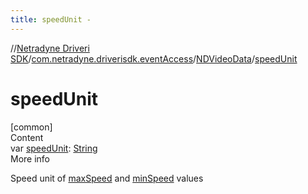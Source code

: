 ```yaml
---
title: speedUnit -
---
```

//[Netradyne Driveri SDK](../../index.md)/[com.netradyne.driverisdk.eventAccess](../index.md)/[NDVideoData](index.md)/[speedUnit](speed-unit.md)



# speedUnit  
[common]  
Content  
var [speedUnit](speed-unit.md): [String](https://kotlinlang.org/api/latest/jvm/stdlib/kotlin/-string/index.html)  
More info  


Speed unit of [maxSpeed](max-speed.md) and [minSpeed](min-speed.md) values

  



